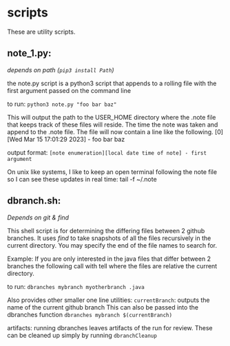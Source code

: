 # scripts
These are utility scripts.  

note_1.py:
---------------------
_depends on path (`pip3 install Path`)_

the note.py script is a python3 script that appends to a rolling file with the first argument passed on the command line

to run:
`python3 note.py "foo bar baz"`

This will output the path to the USER_HOME directory where the .note file that keeps track of these files will reside.
The time the note was taken and append to the .note file.
The file will now contain a line like the following.
[0][Wed Mar 15 17:01:29 2023] - foo bar baz

output format:
`[note enumeration][local date time of note] - first argument`

On unix like systems, I like to keep an open terminal following the note file so I can see these updates in real time:
tail -f ~/.note

dbranch.sh:
------------------------
_Depends on git & find_

This shell script is for determining the differing files between 2 github branches.  It uses _find_ to take snapshots of all the files recursively in the current directory. You may specify the end of the file names to search for.

Example:  If you are only interested in the java files that differ between 2 branches the following call with tell where the files are relative the current directory.

to run:
`dbranches mybranch myotherbranch .java`

Also provides other smaller one line utilities:
`currentBranch`: outputs the name of the current github branch
This can also be passed into the dbranches function
`dbranches mybranch $(currentBranch)`

artifacts:
running dbranches leaves artifacts of the run for review.  These can be cleaned up simply by running `dbranchCleanup`
